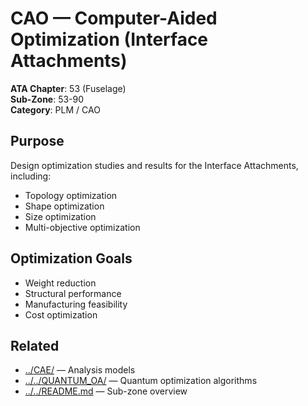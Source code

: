 # CAO — Computer-Aided Optimization (Interface Attachments)

**ATA Chapter**: 53 (Fuselage)  
**Sub-Zone**: 53-90  
**Category**: PLM / CAO

## Purpose

Design optimization studies and results for the Interface Attachments, including:
- Topology optimization
- Shape optimization
- Size optimization
- Multi-objective optimization

## Optimization Goals

- Weight reduction
- Structural performance
- Manufacturing feasibility
- Cost optimization

## Related

- [../CAE/](../CAE/) — Analysis models
- [../../QUANTUM_OA/](../../QUANTUM_OA/) — Quantum optimization algorithms
- [../../README.md](../../README.md) — Sub-zone overview
